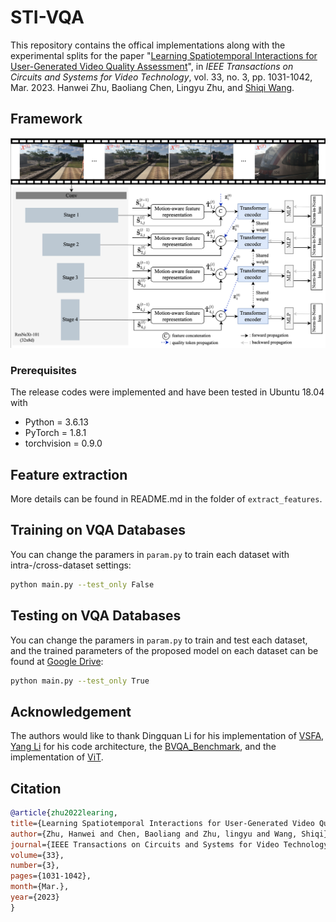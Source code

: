 # STI-VQA
This repository contains the offical implementations along with the experimental splits for the paper "[Learning Spatiotemporal Interactions for User-Generated Video Quality Assessment](https://ieeexplore.ieee.org/document/9896907)", in *IEEE Transactions on Circuits and Systems for Video Technology*, vol. 33, no. 3, pp. 1031-1042, Mar. 2023.
 Hanwei Zhu, Baoliang Chen, Lingyu Zhu, and [Shiqi Wang](https://www.cs.cityu.edu.hk/~shiqwang/).


## Framework
![framework](./data/framework.png)

### Prerequisites
The release codes were implemented and have been tested in Ubuntu 18.04 with
- Python = 3.6.13
- PyTorch = 1.8.1
- torchvision = 0.9.0 

## Feature extraction
More details can be found in README.md in the folder of `extract_features`.

## Training on VQA Databases
You can change the paramers in `param.py` to train each dataset with intra-/cross-dataset settings:
```bash
python main.py --test_only False
```

## Testing on VQA Databases
You can change the paramers in `param.py` to train and test each dataset, and the trained parameters of the proposed model on each dataset can be found at [Google Drive](https://drive.google.com/drive/folders/16p2-vY3Fry5r4PK4b1ZBrioBtq0jOObu?usp=sharing): 
```bash
python main.py --test_only True
```


## Acknowledgement
The authors would like to thank Dingquan Li for his implementation of [VSFA](https://github.com/lidq92/VSFA), [Yang Li](https://github.com/sherlockyy) for his code architecture, the [BVQA_Benchmark](https://github.com/vztu/BVQA_Benchmark), and the implementation of [ViT](https://github.com/lucidrains/vit-pytorch).

## Citation
```bibtex
@article{zhu2022learing,
title={Learning Spatiotemporal Interactions for User-Generated Video Quality Assessment},
author={Zhu, Hanwei and Chen, Baoliang and Zhu, lingyu and Wang, Shiqi},
journal={IEEE Transactions on Circuits and Systems for Video Technology},
volume={33},
number={3},
pages={1031-1042},
month={Mar.},
year={2023}
}
